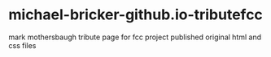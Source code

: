# michael-bricker-github.io-tributefcc
mark mothersbaugh tribute page for fcc project
published original html and css files
